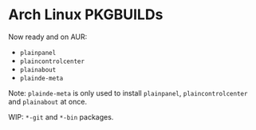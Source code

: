 # Arch Linux PKGBUILDs

Now ready and on AUR:
- `plainpanel`
- `plaincontrolcenter`
- `plainabout`
- `plainde-meta`

Note: `plainde-meta` is only used to install `plainpanel`, `plaincontrolcenter` and `plainabout` at once.

WIP: `*-git` and `*-bin` packages.
